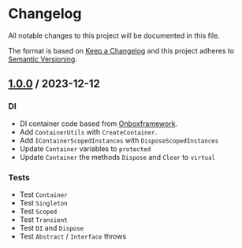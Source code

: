 # Changelog
All notable changes to this project will be documented in this file.

The format is based on [Keep a Changelog](http://keepachangelog.com/en/1.0.0/)
and this project adheres to [Semantic Versioning](http://semver.org/spec/v2.0.0.html).

## [1.0.0] / 2023-12-12
### DI
- DI container code based from [Onboxframework](https://github.com/engthiago/Onboxframework).
- Add `ContainerUtils` with `CreateContainer`.
- Add `IContainerScopedInstances` with `DisposeScopedInstances`
- Update `Container` variables to `protected`
- Update `Container` the methods `Dispose` and `Clear` to `virtual`
### Tests
- Test `Container`
- Test `Singleton`
- Test `Scoped`
- Test `Transient`
- Test `DI` and `Dispose`
- Test `Abstract` / `Interface` throws

[vNext]: ../../compare/1.0.0...HEAD
[1.0.0]: ../../compare/1.0.0